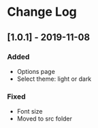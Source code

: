 # Change Log

## [1.0.1] - 2019-11-08
### Added
- Options page
- Select theme: light or dark

### Fixed
- Font size
- Moved to src folder